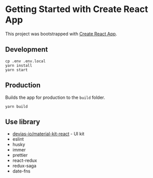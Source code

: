 # Getting Started with Create React App

This project was bootstrapped with [Create React App](https://github.com/facebook/create-react-app).

## Development

```
cp .env .env.local
yarn install
yarn start
```

## Production

Builds the app for production to the `build` folder.

```
yarn build
```

## Use library

- [devias-io/material-kit-react](https://github.com/devias-io/material-kit-react) - UI kit
- eslint
- husky
- immer
- prettier
- react-redux
- redux-saga
- date-fns
